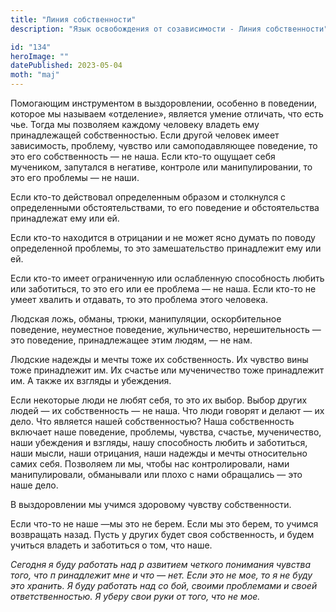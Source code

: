 ```yaml
---
title: "Линия собственности"
description: "Язык освобождения от созависимости - Линия собственности"

id: "134"
heroImage: ""
datePublished: 2023-05-04
moth: "maj"
---
```


Помогающим инструментом в выздоровлении, особенно в поведении, которое мы
называем «отделение», является умение отличать, что есть чье. Тогда мы
позволяем каждому человеку владеть ему принадлежащей собственностью. Если
другой человек имеет зависимость, проблему, чувство или самоподавляющее
поведение, то это его собственность — не наша. Если кто-то ощущает себя
мучеником, запутался в негативе, контроле или манипулировании, то это его
проблемы — не наши.

Если кто-то действовал определенным образом и столкнулся с определенными
обстоятельствами, то его поведение и обстоятельства принадлежат ему или ей.

Если кто-то находится в отрицании и не может ясно думать по поводу
определенной проблемы, то это замешательство принадлежит ему или ей.

Если кто-то имеет ограниченную или ослабленную способность любить или
заботиться, то это его или ее проблема — не наша. Если кто-то не умеет хвалить
и отдавать, то это проблема этого человека.

Людская ложь, обманы, трюки, манипуляции, оскорбительное поведение, неуместное
поведение, жульничество, нерешительность — это поведение, принадлежащее этим
людям, — не нам.

Людские надежды и мечты тоже их собственность. Их чувство вины тоже
принадлежит им. Их счастье или мученичество тоже принадлежит им. А также их
взгляды и убеждения.

Если некоторые люди не любят себя, то это их выбор. Выбор других людей — их
собственность — не наша. Что люди говорят и делают — их дело. Что является
нашей собственностью? Наша собственность включает наше поведение, проблемы,
чувства, счастье, мученичество, наши убеждения и взгляды, нашу способность
любить и заботиться, наши мысли, наши отрицания, наши надежды и мечты
относительно самих себя. Позволяем ли мы, чтобы нас контролировали, нами
манипулировали, обманывали или плохо с нами обращались — это наше дело.

В выздоровлении мы учимся здоровому чувству собственности.

Если что-то не наше —мы это не берем. Если мы это берем, то учимся возвращать
назад. Пусть у других будет своя собственность, и будем учиться владеть и
заботиться о том, что наше.

_Сегодня_ _я_ _буду_ _работать_ _над_ _р_ _азвитием_ _четкого_ _понимания_
_чувства_ _того,_ _что_ _п_ _ринадлежит_ _мне_ _и_ _что_ _—_ _нет._ _Если_
_это_ _не_ _мое,_ _то_ _я_ _не_ _буду_ _это_ _хранить._ _Я_ _буду_ _работать_
_над_ _со_ _бой,_ _своими_ _проблемами_ _и_ _своей_ _ответственностью._ _Я_
_уберу_ _свои_ _руки_ _от_ _того,_ _что_ _не_ _мое._

